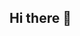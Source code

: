 ## Hi there 👋

<!--
My name is Vaish and I am a finance and CS major at NYU. I am learning to build fun projects and get my technical skills up to far

- 👷‍♂️ So far, I have built projects in HTML, CSS, and basic JS to make interactive websites. I have also used Python and the Viam SDK to build robotics projects. Not seen here is my code in C and Java
- 🌱 I am working on learning React Native to deploy mobile apps. I am also working on NLP research projects, specifically a project on terminology extraction.
- 📫 Email me @ vaishnavi.suresh@stern.nyu.edu
-->
